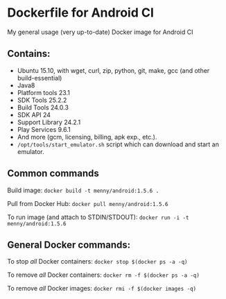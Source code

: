 # Dockerfile for Android CI
My general usage (very up-to-date) Docker image for Android CI

## Contains:

* Ubuntu 15.10, with wget, curl, zip, python, git, make, gcc (and other build-essential)
* Java8
* Platform tools 23.1
* SDK Tools 25.2.2
* Build Tools 24.0.3
* SDK API 24
* Support Library 24.2.1
* Play Services 9.6.1
* And more (gcm, licensing, billing, apk exp., etc.).
* `/opt/tools/start_emulator.sh` script which can download and start an emulator.


## Common commands
Build image: `docker build -t menny/android:1.5.6 .`

Pull from Docker Hub: `docker pull menny/android:1.5.6`

To run image (and attach to STDIN/STDOUT): `docker run -i -t menny/android:1.5.6` 

## General Docker commands:
To stop *all* Docker containers: `docker stop $(docker ps -a -q)`

To remove *all* Docker containers: `docker rm -f $(docker ps -a -q)`

To remove *all* Docker images: `docker rmi -f $(docker images -q)`
